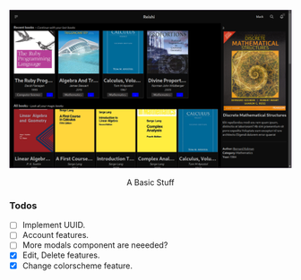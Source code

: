 ![preview](./resources/preview.png)

<p align="center">A Basic Stuff</p>

### Todos

- [ ] Implement UUID.
- [ ] Account features.
- [ ] More modals component are neeeded?
- [x] Edit, Delete features.
- [x] Change colorscheme feature.

